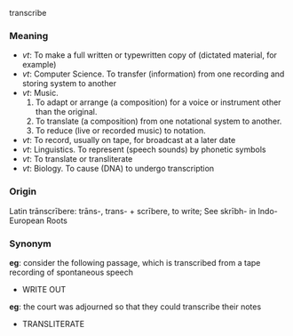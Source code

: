 transcribe
### Meaning
+ _vt_: To make a full written or typewritten copy of (dictated material, for example)
+ _vt_: Computer Science. To transfer (information) from one recording and storing system to another
+ _vt_: Music.
   1. To adapt or arrange (a composition) for a voice or instrument other than the original.
   2. To translate (a composition) from one notational system to another.
   3. To reduce (live or recorded music) to notation.
+ _vt_: To record, usually on tape, for broadcast at a later date
+ _vt_: Linguistics. To represent (speech sounds) by phonetic symbols
+ _vt_: To translate or transliterate
+ _vt_: Biology. To cause (DNA) to undergo transcription

### Origin

Latin trānscrībere: trāns-, trans- + scrībere, to write; See skrībh- in Indo-European Roots

### Synonym

__eg__: consider the following passage, which is transcribed from a tape recording of spontaneous speech

+ WRITE OUT

__eg__: the court was adjourned so that they could transcribe their notes

+ TRANSLITERATE


